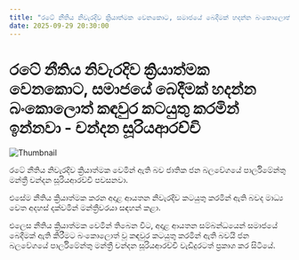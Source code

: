 ```yaml
---
title: "රටේ නීතිය නිවැරදිව ක්‍රියාත්මක වෙනකොට, සමාජයේ බෙදීමක් හදන්න බංකොලොත් කඳවුර කටයුතු කරමින් ඉන්නවා - චන්දන සූරියආරච්චි"
date: 2025-09-29 20:30:00
---
```


# රටේ නීතිය නිවැරදිව ක්‍රියාත්මක වෙනකොට, සමාජයේ බෙදීමක් හදන්න බංකොලොත් කඳවුර කටයුතු කරමින් ඉන්නවා - චන්දන සූරියආරච්චි

![Thumbnail](https://helakuru.sgp1.cdn.digitaloceanspaces.com/esana/images/lib/chandana-suriya-npp.jpg)

රටේ නීතිය නිවැරදිව ක්‍රියාත්මක වෙමින් ඇති බව ජාතික ජන බලවේගයේ පාර්ලිමේන්තු මන්ත්‍රී චන්දන සූරියආරච්චි පවසනවා.

එසේම නීතිය ක්‍රියාත්මක කරන අදාළ ආයතන නිවැරදිව කටයුතු කරමින් ඇති බවද මාධ්‍ය වෙත අදහස් දක්වමින් මන්ත්‍රීවරයා සඳහන් කළා.

එලෙස නීතිය ක්‍රියාත්මක වෙමින් තිබෙන විට, අදාළ ආයතන සම්බන්ධයෙන් සමාජයේ බෙදීමක් ඇති කිරීමට බංකොලොත් වූ කඳවුර කටයුතු කරමින් ඇති බවයි ජන බලවේගයේ පාර්ලිමේන්තු මන්ත්‍රී චන්දන සූරියආරච්චි වැඩිදුරටත් ප්‍රකාශ කර සිටියේ.

